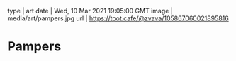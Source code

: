 type | art
date | Wed, 10 Mar 2021 19:05:00 GMT
image | media/art/pampers.jpg
url | https://toot.cafe/@zvava/105867060021895816

# Pampers

